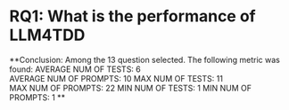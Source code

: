 # RQ1: What is the performance of LLM4TDD
**Conclusion: Among the 13 question selected. The following metric was found:
AVERAGE NUM OF TESTS:	6	
AVERAGE NUM OF PROMPTS: 10
MAX	NUM OF TESTS: 11	
MAX NUM OF PROMPTS: 22
MIN	NUM OF TESTS: 1	
MIN NUM OF PROMPTS: 1
**

